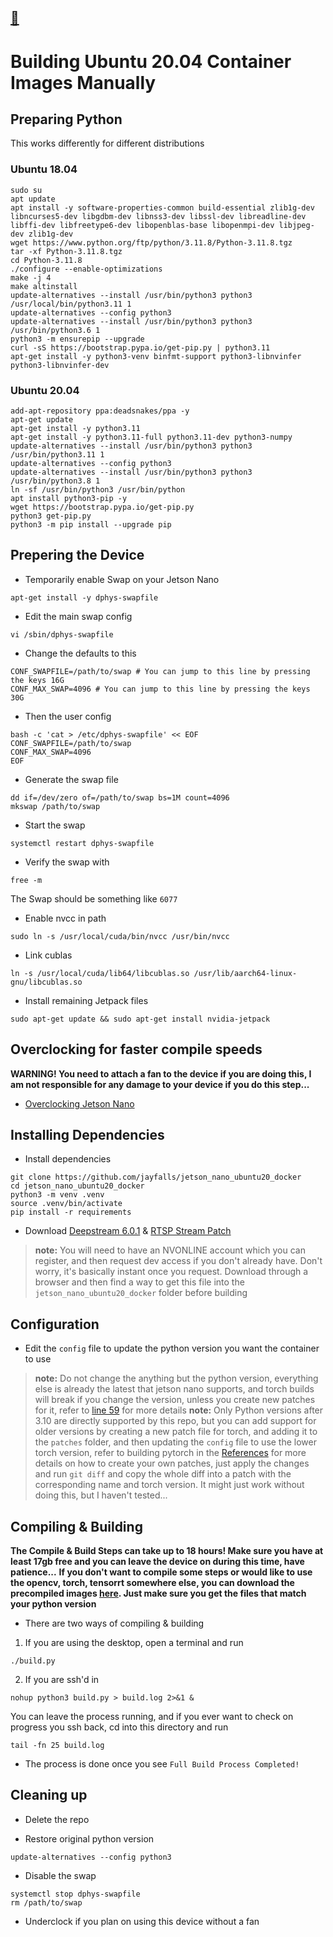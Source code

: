 ## [:arrow_up_small:](..)

# Building Ubuntu 20.04 Container Images Manually

## Preparing Python

This works differently for different distributions

### Ubuntu 18.04

```shell
sudo su
apt update
apt install -y software-properties-common build-essential zlib1g-dev libncurses5-dev libgdbm-dev libnss3-dev libssl-dev libreadline-dev libffi-dev libfreetype6-dev libopenblas-base libopenmpi-dev libjpeg-dev zlib1g-dev
wget https://www.python.org/ftp/python/3.11.8/Python-3.11.8.tgz
tar -xf Python-3.11.8.tgz
cd Python-3.11.8
./configure --enable-optimizations
make -j 4
make altinstall
update-alternatives --install /usr/bin/python3 python3 /usr/local/bin/python3.11 1
update-alternatives --config python3
update-alternatives --install /usr/bin/python3 python3 /usr/bin/python3.6 1
python3 -m ensurepip --upgrade
curl -sS https://bootstrap.pypa.io/get-pip.py | python3.11
apt-get install -y python3-venv binfmt-support python3-libnvinfer python3-libnvinfer-dev
```

### Ubuntu 20.04

```shell
add-apt-repository ppa:deadsnakes/ppa -y
apt-get update
apt-get install -y python3.11
apt-get install -y python3.11-full python3.11-dev python3-numpy
update-alternatives --install /usr/bin/python3 python3 /usr/bin/python3.11 1
update-alternatives --config python3
update-alternatives --install /usr/bin/python3 python3 /usr/bin/python3.8 1
ln -sf /usr/bin/python3 /usr/bin/python
apt install python3-pip -y
wget https://bootstrap.pypa.io/get-pip.py
python3 get-pip.py
python3 -m pip install --upgrade pip
```

## Prepering the Device

- Temporarily enable Swap on your Jetson Nano
```shell
apt-get install -y dphys-swapfile
```
  
- Edit the main swap config
```shell
vi /sbin/dphys-swapfile
```
  
- Change the defaults to this
```plaintext
CONF_SWAPFILE=/path/to/swap # You can jump to this line by pressing the keys 16G
CONF_MAX_SWAP=4096 # You can jump to this line by pressing the keys 30G
```
  
- Then the user config
```shell
bash -c 'cat > /etc/dphys-swapfile' << EOF
CONF_SWAPFILE=/path/to/swap
CONF_MAX_SWAP=4096
EOF
```
  
- Generate the swap file
```shell
dd if=/dev/zero of=/path/to/swap bs=1M count=4096
mkswap /path/to/swap
```
  
- Start the swap
```shell
systemctl restart dphys-swapfile
```
  
- Verify the swap with
```shell
free -m
```
The Swap should be something like `6077`

- Enable nvcc in path
```shell
sudo ln -s /usr/local/cuda/bin/nvcc /usr/bin/nvcc
```
  
- Link cublas
```shell
ln -s /usr/local/cuda/lib64/libcublas.so /usr/lib/aarch64-linux-gnu/libcublas.so
```
  
- Install remaining Jetpack files
```shell
sudo apt-get update && sudo apt-get install nvidia-jetpack
```

## Overclocking for faster compile speeds

**WARNING! You need to attach a fan to the device if you are doing this, I am not responsible for any damage to your device if you do this step...**
- [Overclocking Jetson Nano](https://qengineering.eu/overclocking-the-jetson-nano.html)

## Installing Dependencies

- Install dependencies
```shell
git clone https://github.com/jayfalls/jetson_nano_ubuntu20_docker
cd jetson_nano_ubuntu20_docker
python3 -m venv .venv
source .venv/bin/activate
pip install -r requirements
```

- Download [Deepstream 6.0.1](https://developer.nvidia.com/deepstream_sdk_v6.0.1_jetsontbz2) & [RTSP Stream Patch](https://developer.nvidia.com/libgstvideo-10so014050)
>  **note:** You will need to have an NVONLINE account which you can register, and then request dev access if you don't already have. Don't worry, it's basically instant once you request. Download through a browser and then find a way to get this file into the `jetson_nano_ubuntu20_docker` folder before building

## Configuration
- Edit the `config` file to update the python version you want the container to use
>  **note:** Do not change the anything but the python version, everything else is already the latest that jetson nano supports, and torch builds will break if you change the version, unless you create new patches for it, refer to [line 59](../Containerfile.compile_torch#59) for more details
>  **note:** Only Python versions after 3.10 are directly supported by this repo, but you can add support for older versions by creating a new patch file for torch, and adding it to the `patches` folder, and then updating the `config` file to use the lower torch version, refer to building pytorch in the [References](../README.md#references) for more details on how to create your own patches, just apply the changes and run `git diff` and copy the whole diff into a patch with the corresponding name and torch version. It might just work without doing this, but I haven't tested...

## Compiling & Building
**The Compile & Build Steps can take up to 18 hours! Make sure you have at least 17gb free and you can leave the device on during this time, have patience...**
**If you don't want to compile some steps or would like to use the opencv, torch, tensorrt somewhere else, you can download the precompiled images [here](https://drive.google.com/drive/folders/1z-CX_9vtfsWeC0SQjalxAdMIZQgQDs2H?usp=drive_link). Just make sure you get the files that match your python version**

- There are two ways of compiling & building
1. If you are using the desktop, open a terminal and run
```shell
./build.py
```

2. If you are ssh'd in
```shell
nohup python3 build.py > build.log 2>&1 &
```
You can leave the process running, and if you ever want to check on progress you ssh back, cd into this directory and run
```shell
tail -fn 25 build.log
```

- The process is done once you see `Full Build Process Completed!`

## Cleaning up

- Delete the repo

- Restore original python version
```shell
update-alternatives --config python3
```

- Disable the swap
```shell
systemctl stop dphys-swapfile
rm /path/to/swap
```

- Underclock if you plan on using this device without a fan

